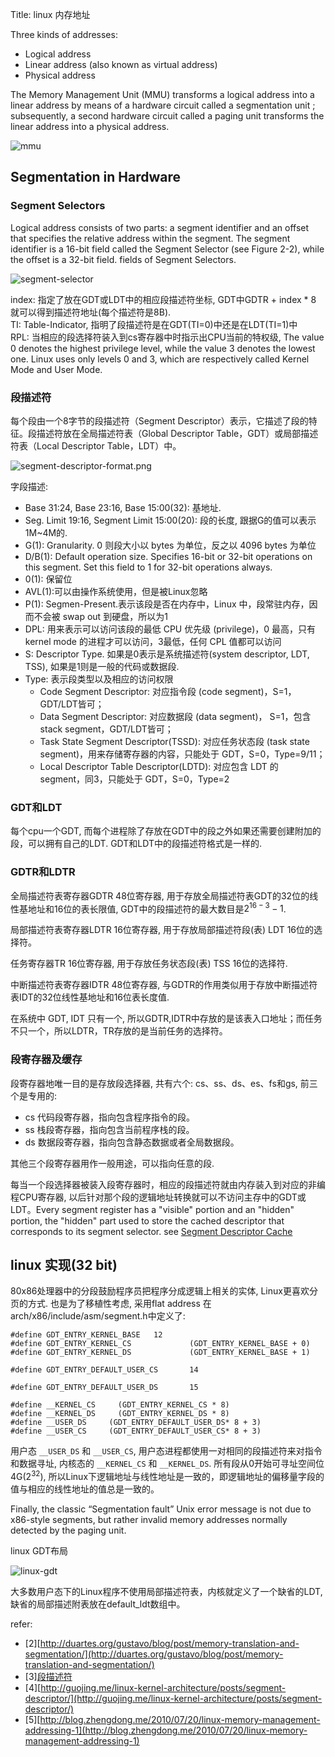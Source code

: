 Title: linux 内存地址

Three kinds of addresses:

- Logical address
- Linear address (also known as virtual address)
- Physical address

The Memory Management Unit (MMU) transforms a logical address into a linear address by means of a hardware circuit called a segmentation unit ; subsequently, a second hardware circuit called a paging unit transforms the linear address into a physical address.

![mmu](/img/mmu.png)


## Segmentation in Hardware

### Segment Selectors

 Logical address consists of two parts: a segment identifier and an offset that specifies the relative address within the segment. The segment identifier is a 16-bit field called the Segment Selector (see Figure 2-2), while the offset is a 32-bit field. fields of Segment Selectors.

![segment-selector](/img/segment-selector.png)

index: 指定了放在GDT或LDT中的相应段描述符坐标, GDT中GDTR + index * 8 就可以得到描述符地址(每个描述符是8B).  
TI: Table-Indicator, 指明了段描述符是在GDT(TI=0)中还是在LDT(TI=1)中  
RPL:  当相应的段选择符装入到cs寄存器中时指示出CPU当前的特权级, The value 0 denotes the highest privilege level, while the value 3 denotes the lowest one. Linux uses only levels 0 and 3, which are respectively called Kernel Mode and User Mode.

### 段描述符

每个段由一个8字节的段描述符（Segment Descriptor）表示，它描述了段的特征。段描述符放在全局描述符表（Global Descriptor Table，GDT）或局部描述符表（Local Descriptor Table，LDT）中。

![segment-descriptor-format.png](/img/segment-descriptor-format.png)

字段描述:

- Base 31:24, Base 23:16, Base 15:00(32): 基地址.
- Seg. Limit 19:16, Segment Limit 15:00(20): 段的长度, 跟据G的值可以表示1M~4M的. 
- G(1): Granularity. 0 则段大小以 bytes 为单位，反之以 4096 bytes 为单位
- D/B(1): Default operation size. Specifies 16-bit or 32-bit operations on this segment. Set this field to 1 for 32-bit operations always.
- 0(1): 保留位 
- AVL(1):可以由操作系统使用，但是被Linux忽略
- P(1): Segmen-Present.表示该段是否在内存中，Linux 中，段常驻内存，因而不会被 swap out 到硬盘，所以为1
- DPL: 用来表示可以访问该段的最低 CPU 优先级 (privilege)，0 最高，只有 kernel mode 的进程才可以访问，3最低，任何 CPL 值都可以访问
- S: Descriptor Type. 如果是0表示是系统描述符(system descriptor, LDT, TSS), 如果是1则是一般的代码或数据段.
- Type: 表示段类型以及相应的访问权限 
    - Code Segment Descriptor: 对应指令段 (code segment)，S=1，GDT/LDT皆可；
    - Data Segment Descriptor: 对应数据段 (data segment)， S=1，包含 stack segment，GDT/LDT皆可；
    - Task State Segment Descriptor(TSSD): 对应任务状态段 (task state segment)，用来存储寄存器的内容，只能处于 GDT，S=0，Type=9/11；
    - Local Descriptor Table Descriptor(LDTD): 对应包含 LDT 的 segment，同3，只能处于 GDT，S=0，Type=2


### GDT和LDT
每个cpu一个GDT, 而每个进程除了存放在GDT中的段之外如果还需要创建附加的段，可以拥有自己的LDT. GDT和LDT中的段描述符格式是一样的. 

### GDTR和LDTR

全局描述符表寄存器GDTR 48位寄存器, 用于存放全局描述符表GDT的32位的线性基地址和16位的表长限值, GDT中的段描述符的最大数目是$2^{16 - 3} - 1$.

局部描述符表寄存器LDTR 16位寄存器, 用于存放局部描述符段(表) LDT 16位的选择符。

任务寄存器TR 16位寄存器, 用于存放任务状态段(表) TSS 16位的选择符.

中断描述符表寄存器IDTR 48位寄存器, 与GDTR的作用类似用于存放中断描述符表IDT的32位线性基地址和16位表长度值.

在系统中 GDT, IDT 只有一个, 所以GDTR,IDTR中存放的是该表入口地址；而任务不只一个，所以LDTR，TR存放的是当前任务的选择符。

### 段寄存器及缓存
段寄存器地唯一目的是存放段选择器, 共有六个: cs、ss、ds、es、fs和gs, 前三个是专用的:

- cs 代码段寄存器，指向包含程序指令的段。
- ss 栈段寄存器，指向包含当前程序栈的段。
- ds 数据段寄存器，指向包含静态数据或者全局数据段。

其他三个段寄存器用作一般用途，可以指向任意的段.

每当一个段选择器被装入段寄存器时，相应的段描述符就由内存装入到对应的非编程CPU寄存器, 以后针对那个段的逻辑地址转换就可以不访问主存中的GDT或LDT。Every segment register has a "visible" portion and an "hidden" portion, the "hidden" part used to store the cached descriptor that corresponds to its segment selector. see [Segment Descriptor Cache](http://www.logix.cz/michal/doc/i386/chp05-01.htm)

## linux 实现(32 bit)

80x86处理器中的分段鼓励程序员把程序分成逻辑上相关的实体, Linux更喜欢分页的方式. 也是为了移植性考虑, 采用flat address 在 arch/x86/include/asm/segment.h中定义了:

    #define GDT_ENTRY_KERNEL_BASE   12
    #define GDT_ENTRY_KERNEL_CS             (GDT_ENTRY_KERNEL_BASE + 0)
    #define GDT_ENTRY_KERNEL_DS             (GDT_ENTRY_KERNEL_BASE + 1)
    
    #define GDT_ENTRY_DEFAULT_USER_CS       14
    
    #define GDT_ENTRY_DEFAULT_USER_DS       15
    
    #define __KERNEL_CS     (GDT_ENTRY_KERNEL_CS * 8)
    #define __KERNEL_DS     (GDT_ENTRY_KERNEL_DS * 8)
    #define __USER_DS     (GDT_ENTRY_DEFAULT_USER_DS* 8 + 3)
    #define __USER_CS     (GDT_ENTRY_DEFAULT_USER_CS* 8 + 3)


用户态 `__USER_DS` 和 `__USER_CS`,  用户态进程都使用一对相同的段描述符来对指令和数据寻址, 内核态的 `__KERNEL_CS` 和 `__KERNEL_DS`. 所有段从0开始可寻址空间位4G($2^32$), 所以Linux下逻辑地址与线性地址是一致的，即逻辑地址的偏移量字段的值与相应的线性地址的值总是一致的。

Finally, the classic “Segmentation fault” Unix error message is not due to x86-style segments, but rather invalid memory addresses normally detected by the paging unit.

linux GDT布局

![linux-gdt](/img/linux-gdt.png)

大多数用户态下的Linux程序不使用局部描述符表，内核就定义了一个缺省的LDT, 缺省的局部描述附表放在default_ldt数组中。

refer:

- [2][http://duartes.org/gustavo/blog/post/memory-translation-and-segmentation/](http://duartes.org/gustavo/blog/post/memory-translation-and-segmentation/)
- [3][段描述符](https://courses.engr.illinois.edu/ece391/references/descriptors.pdf)
- [4][http://guojing.me/linux-kernel-architecture/posts/segment-descriptor/](http://guojing.me/linux-kernel-architecture/posts/segment-descriptor/)
- [5][http://blog.zhengdong.me/2010/07/20/linux-memory-management-addressing-1](http://blog.zhengdong.me/2010/07/20/linux-memory-management-addressing-1)

